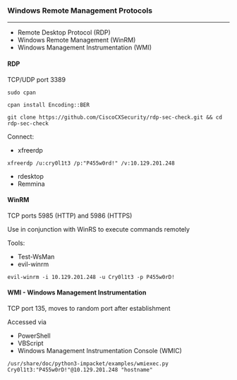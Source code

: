 ### Windows Remote Management Protocols
---------
- Remote Desktop Protocol (RDP)
- Windows Remote Management (WinRM)
- Windows Management Instrumentation (WMI)


#### RDP
TCP/UDP port 3389

```shell-session
sudo cpan
```
```shell-session
cpan install Encoding::BER
```
```shell-session
git clone https://github.com/CiscoCXSecurity/rdp-sec-check.git && cd rdp-sec-check
```

Connect:
- xfreerdp
```shell-session
xfreerdp /u:cry0l1t3 /p:"P455w0rd!" /v:10.129.201.248
```
- rdesktop
- Remmina


#### WinRM
TCP ports 5985 (HTTP) and 5986 (HTTPS)

Use in conjunction with WinRS to execute commands remotely

Tools:
- Test-WsMan
- evil-winrm
```shell-session
evil-winrm -i 10.129.201.248 -u Cry0l1t3 -p P455w0rD!
```



#### WMI - Windows Management Instrumentation
TCP port 135, moves to random port after establishment

Accessed via
- PowerShell
- VBScript
- Windows Management Instrumentation Console (WMIC)

```shell-session
/usr/share/doc/python3-impacket/examples/wmiexec.py Cry0l1t3:"P455w0rD!"@10.129.201.248 "hostname"
```


